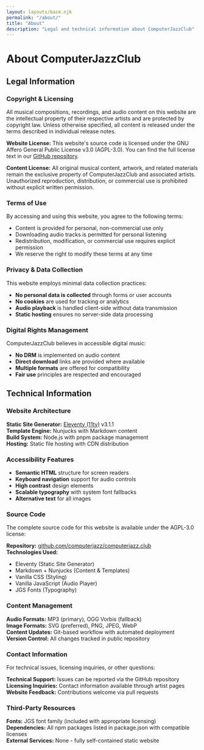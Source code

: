 ```yaml
---
layout: layouts/base.njk
permalink: "/about/"
title: "About"
description: "Legal and technical information about ComputerJazzClub"
---
```


# About ComputerJazzClub

<div class="about-page">

## Legal Information

### Copyright & Licensing

All musical compositions, recordings, and audio content on this website are the intellectual property of their respective artists and are protected by copyright law. Unless otherwise specified, all content is released under the terms described in individual release notes.

**Website License:** This website's source code is licensed under the GNU Affero General Public License v3.0 (AGPL-3.0). You can find the full license text in our [GitHub repository](https://github.com/computerjazz/computerjazz.club).

**Content License:** All original musical content, artwork, and related materials remain the exclusive property of ComputerJazzClub and associated artists. Unauthorized reproduction, distribution, or commercial use is prohibited without explicit written permission.

### Terms of Use

By accessing and using this website, you agree to the following terms:

- Content is provided for personal, non-commercial use only
- Downloading audio tracks is permitted for personal listening
- Redistribution, modification, or commercial use requires explicit permission
- We reserve the right to modify these terms at any time

### Privacy & Data Collection

This website employs minimal data collection practices:

- **No personal data is collected** through forms or user accounts
- **No cookies** are used for tracking or analytics
- **Audio playback** is handled client-side without data transmission
- **Static hosting** ensures no server-side data processing

### Digital Rights Management

ComputerJazzClub believes in accessible digital music:

- **No DRM** is implemented on audio content
- **Direct download** links are provided where available
- **Multiple formats** are offered for compatibility
- **Fair use** principles are respected and encouraged

## Technical Information

### Website Architecture

**Static Site Generator:** [Eleventy (11ty)](https://www.11ty.dev/) v3.1.1  
**Template Engine:** Nunjucks with Markdown content  
**Build System:** Node.js with pnpm package management  
**Hosting:** Static file hosting with CDN distribution  

### Accessibility Features

- **Semantic HTML** structure for screen readers
- **Keyboard navigation** support for audio controls
- **High contrast** design elements
- **Scalable typography** with system font fallbacks
- **Alternative text** for all images

### Source Code

The complete source code for this website is available under the AGPL-3.0 license:

**Repository:** [github.com/computerjazz/computerjazz.club](https://github.com/computerjazz/computerjazz.club)  
**Technologies Used:**
- Eleventy (Static Site Generator)
- Markdown + Nunjucks (Content & Templates)
- Vanilla CSS (Styling)
- Vanilla JavaScript (Audio Player)
- JGS Fonts (Typography)

### Content Management

**Audio Formats:** MP3 (primary), OGG Vorbis (fallback)  
**Image Formats:** SVG (preferred), PNG, JPEG, WebP  
**Content Updates:** Git-based workflow with automated deployment  
**Version Control:** All changes tracked in public repository  

### Contact Information

For technical issues, licensing inquiries, or other questions:

**Technical Support:** Issues can be reported via the GitHub repository  
**Licensing Inquiries:** Contact information available through artist pages  
**Website Feedback:** Contributions welcome via pull requests  

### Third-Party Resources

**Fonts:** JGS font family (included with appropriate licensing)  
**Dependencies:** All npm packages listed in package.json with compatible licenses  
**External Services:** None - fully self-contained static website  

</div>

